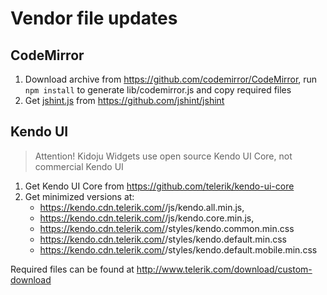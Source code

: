 # Vendor file updates

## CodeMirror

1. Download archive from https://github.com/codemirror/CodeMirror, run ```npm install``` to generate lib/codemirror.js and copy required files
2. Get [jshint.js](https://raw.githubusercontent.com/jshint/jshint/master/dist/jshint.js) from https://github.com/jshint/jshint

## Kendo UI

> Attention! Kidoju Widgets use open source Kendo UI Core, not commercial Kendo UI

1. Get Kendo UI Core from https://github.com/telerik/kendo-ui-core
2. Get minimized versions at:
    - https://kendo.cdn.telerik.com/<version>/js/kendo.all.min.js,
    - https://kendo.cdn.telerik.com/<version>/js/kendo.core.min.js,
    - https://kendo.cdn.telerik.com/<version>/styles/kendo.common.min.css
    - https://kendo.cdn.telerik.com/<version>/styles/kendo.default.min.css
    - https://kendo.cdn.telerik.com/<version>/styles/kendo.default.mobile.min.css

Required files can be found at http://www.telerik.com/download/custom-download
